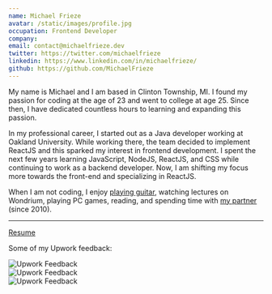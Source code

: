 ```yaml
---
name: Michael Frieze
avatar: /static/images/profile.jpg
occupation: Frontend Developer
company:
email: contact@michaelfrieze.dev
twitter: https://twitter.com/michaelfrieze
linkedin: https://www.linkedin.com/in/michaelfrieze/
github: https://github.com/MichaelFrieze
---
```


​​My name is Michael and I am based in Clinton Township, MI. I found my passion for coding at the age of 23 and went to college at age 25. Since then, I have dedicated countless hours to learning and expanding this passion.

​​In my professional career, I started out as a Java developer working at Oakland University. While working there, the team decided to implement ReactJS and this sparked my interest in frontend development. I spent the next few years learning JavaScript, NodeJS, ReactJS, and CSS while continuing to work as a backend developer. Now, I am shifting my focus more towards the front-end and specializing in ReactJS.

​​When I am not coding, I enjoy [playing guitar](https://soundcloud.com/mikefrieze88/something-i-made-in-2016), watching lectures on Wondrium, playing PC games, reading, and spending time with [my partner](https://kaylafoister.weebly.com/) (since 2010).

---

[Resume](https://drive.google.com/file/d/1frLY2ebxKNMudDrk0vBPu9eqaUhs6ONL/view?usp=sharing)

Some of my Upwork feedback:

![Upwork Feedback](/static/images/upwork-feedback-1.jpg)
<br />
![Upwork Feedback](/static/images/upwork-feedback-2.jpg)
<br />
![Upwork Feedback](/static/images/upwork-feedback-3.jpg)

